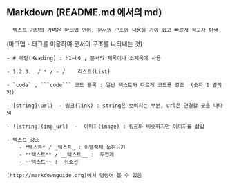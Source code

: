 ## Markdown (README.md 에서의 md)


      텍스트 기반의 가벼운 마크업 언어, 문서의 구조와 내용을 가이 쉽고 빠르게 적고자 탄생


 
 (마크업 - 태그를 이용하여 문서의 구조를 나타내는 것)


```
- # 헤딩(Heading) : h1~h6 , 문서의 제목이나 소제목에 사용

- 1.2.3.  / * / - /    리스트(List)

- `code` , ```code``` 코드 블록 : 일반 텍스트와 다르게 코드를 강조  (숫자 1 옆의 키)

- [string](url)  - 링크(link) : string은 보여지는 부분, url은 연결할 곳을 나타냄

- ![string](img_url)  -  이미지(image) : 링크와 비슷하지만 이미지를 삽입

- 텍스트 강조
    - *텍스트* / _텍스트_ : 이텔릭체 눕혀쓰기
    - **텍스트** / __텍스트__ :  두껍게   
    - ~~텍스트~~ :  취소선  

(http://markdownguide.org)에서 명령어 볼 수 있음
```